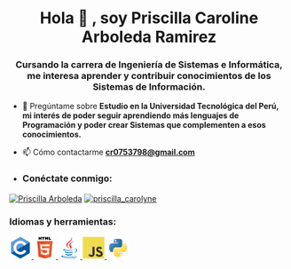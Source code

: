<h1 align="center">Hola 👋 , soy Priscilla Caroline Arboleda Ramirez</h1>
<h3 align="center">Cursando la carrera de Ingeniería de Sistemas e Informática, me interesa aprender y contribuir conocimientos de los Sistemas de Información.</h3>

- 💬 Pregúntame sobre **Estudio en la Universidad Tecnológica del Perú, mi interés de poder seguir aprendiendo más lenguajes de Programación y poder crear Sistemas que complementen a esos conocimientos.**

- 📫 Cómo contactarme **cr0753798@gmail.com**
- <h3 align="left">Conéctate conmigo:</h3>
<p align="left"> 
<a href="https://www.facebook.com/henry.alfonso.712/" target="blank"><img align="center" src="https://raw.githubusercontent.com/rahuldkjain/github-profile-readme-generator/master/src/images/icons/Social/facebook.svg" alt="Priscilla Arboleda" height="30" width="40" /></a>
<a href="https://instagram.com/priscilla_carolyne" target="blank"><img align="center" src="https://raw.githubusercontent.com/rahuldkjain/github-profile-readme-generator/master/src/images/icons/Social/instagram.svg" alt="priscilla_carolyne" height="30" width="40" /></a>
</p>

<h3 align="left">Idiomas y herramientas:</h3>
<p align="izquierda"> <a href="https://www.cprogramming.com/" target="_blank" rel="noreferrer"> <img src="https://raw.githubusercontent.com/devicons/devicon/master/icons/c/c-original.svg" alt="c" width="40" height="40"/> </a> <a href="https://www.w3.org/html/" target="_blank" rel="noreferrer"> <img src="https://raw.githubusercontent.com/devicons/devicon/master/icons/html5/html5-original-wordmark.svg" alt="html5" width="40" height="40"/> </a> <a href="https://www.java.com" target="_blank" rel="noreferrer"> <img src="https://raw.githubusercontent.com/devicons/devicon/master/icons/java/java-original.svg" alt="java" width="40" height="40"/> </a> <a href="https://developer.mozilla.org/en-US/docs/Web/JavaScript" target="_blank" rel="noreferrer"> <img src="https://raw.githubusercontent.com/devicons/devicon/master/icons/javascript/javascript-original.svg" alt="javascript" width="40" height="40"/> </a> <a href="https://www.python.org" target="_blank" rel="noreferrer"> <img src="https://raw.githubusercontent.com/devicons/devicon/master/icons/python/python-original.svg" alt="python" width="40" height="40"/> </a> </p>
